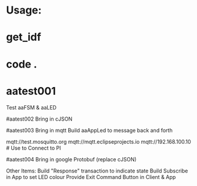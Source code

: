 
# Usage: 
# get_idf
# code .

# aatest001
Test aaFSM &amp; aaLED 

#aatest002
Bring in cJSON

#aatest003
Bring in mqtt
Build aaAppLed to message back and forth

mqtt://test.mosquitto.org
mqtt://mqtt.eclipseprojects.io
mqtt://192.168.100.10 # Use to Connect to PI

#aatest004 
Bring in google Protobuf (replace cJSON)

Other Items: 
Build "Response" transaction to indicate state 
Build Subscribe in App to set LED colour
Provide Exit Command Button in Client & App 

